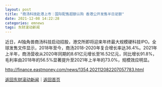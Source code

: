 ```yaml
---
layout: post
title: "商汤科技赴港上市：国际配售超额认购 香港公开发售半日足额"
date: 2021-12-08 14:22:28
categories: emnews
tags: 东财滚动新闻
---
```


近日，AI独角兽商汤科技启动招股，港交所即将迎来年终最大规模硬科技IPO。全球发售文件显示，2018年至今，商汤2018-2020年复合增长率达36.4%。2021年上半年，商汤营收从2020年同期的8.61亿元增长至16.52亿元，同比增长91.8%，毛利率由2018年的56.5%显著提升至2021年上半年的73.0%，规模效应明显。

<http://finance.eastmoney.com/news/1354,202112082207057783.html>

[返回东财滚动新闻](//finews.withounder.com/emnews/)｜[返回首页](//finews.withounder.com/)